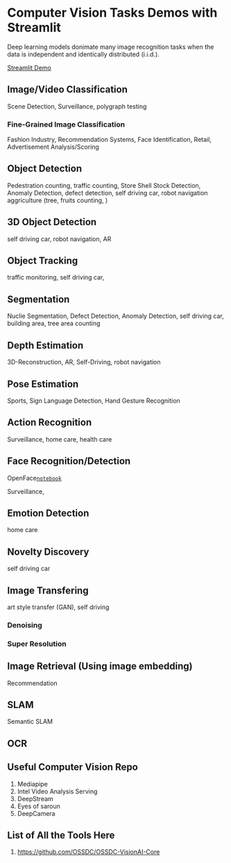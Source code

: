 # Computer Vision Tasks Demos with Streamlit

Deep learning models donimate many image recognition tasks when the data is independent and identically distributed (i.i.d.).

[Streamlit Demo]()

## Image/Video Classification

Scene Detection, Surveillance, polygraph testing

### Fine-Grained Image Classification

Fashion Industry, Recommendation Systems, Face Identification, Retail, Advertisement Analysis/Scoring

## Object Detection

Pedestration counting, traffic counting, Store Shell Stock Detection, Anomaly Detection, defect detection, self driving car, robot navigation
aggriculture (tree, fruits counting, )


## 3D Object Detection

self driving car, robot navigation, AR

## Object Tracking

traffic monitoring, self driving car, 

## Segmentation

Nuclie Segmentation, Defect Detection, Anomaly Detection, self driving car, building area, tree area counting

## Depth Estimation

3D-Reconstruction, AR, Self-Driving, robot navigation

## Pose Estimation

Sports, Sign Language Detection, Hand Gesture Recognition

## Action Recognition

Surveillance, home care, health care

## Face Recognition/Detection

OpenFace[`notebook`]()

Surveillance,

## Emotion Detection 

home care

## Novelty Discovery

self driving car

## Image Transfering

art style transfer (GAN), self driving

### Denoising

### Super Resolution

## Image Retrieval (Using image embedding)

Recommendation

## SLAM

Semantic SLAM

## OCR

## Useful Computer Vision Repo

1. Mediapipe
2. Intel Video Analysis Serving 
3. DeepStream
4. Eyes of saroun
5. DeepCamera



## List of All the Tools Here

1. https://github.com/OSSDC/OSSDC-VisionAI-Core
